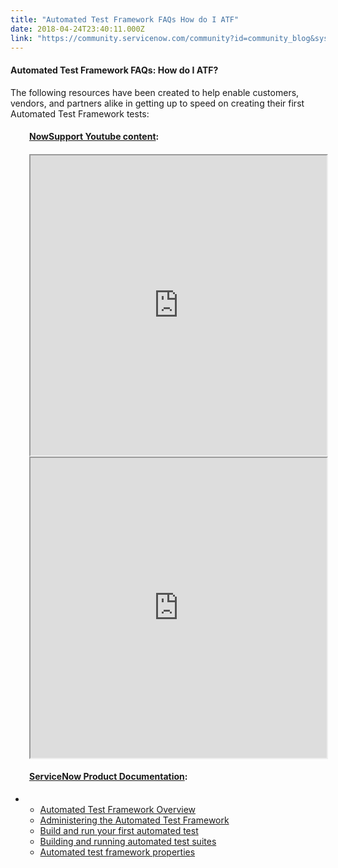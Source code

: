 ```yaml
---
title: "Automated Test Framework FAQs How do I ATF"
date: 2018-04-24T23:40:11.000Z
link: "https://community.servicenow.com/community?id=community_blog&sys_id=d14502e7db2dd340852c7a9e0f961916"
---
```

<h4><strong>Automated Test Framework FAQs: How do I ATF?</strong></h4>
<p>The following resources have been created to help enable customers, vendors, and partners alike in getting up to speed on creating their first Automated Test Framework tests:</p>
<h4 style="padding-left: 30px;"><strong><a title="NowSupport Youtube content" href="https://www.youtube.com/user/servicenowdemo?url&#61;https%3A//www.youtube.com/user/servicenowdemo" target="_blank" rel="nofollow">NowSupport Youtube content</a>:</strong></h4>
<h4 style="padding-left: 30px;"><iframe id="video_tinymce" style="width: 100%; height: 480px;" src="https://www.youtube.com/embed/WqWt3lx24Hc"></iframe><iframe id="video_tinymce" style="width: 100%; height: 480px;" src="https://www.youtube.com/embed/nDj7Bo7Jkkk"></iframe></h4>
<h4 style="padding-left: 30px;"><a title="ServiceNow Product Documentation" href="https://docs.servicenow.com/" target="_blank" rel="nofollow">S</a><a title="ServiceNow Product Documentation" href="https://docs.servicenow.com/" target="_blank" rel="nofollow"><strong>erviceNow Product Documentation</strong></a><strong>:</strong></h4>
<ul><li>
<ul><li><a title="Automated Test Framework Overview" href="https://docs.servicenow.com/bundle/kingston-application-development/page/administer/auto-test-framework/concept/atf-overview.html" target="_blank" rel="nofollow">Automated Test Framework Overview</a></li><li><a title="Administering the Automated Test Framework" href="https://docs.servicenow.com/bundle/kingston-application-development/page/administer/auto-test-framework/concept/atf-admin-overview.html" target="_blank" rel="nofollow">Administering the Automated Test Framework</a></li><li><a title="Build and run your first automated test" href="https://docs.servicenow.com/bundle/kingston-application-development/page/administer/auto-test-framework/task/atf-tut-build-first.html" target="_blank" rel="nofollow">Build and run your first automated test</a></li><li><a title="Building and running automated test suites" href="https://docs.servicenow.com/bundle/kingston-application-development/page/administer/auto-test-framework/concept/atf-suites-overview.html" target="_blank" rel="nofollow">Building and running automated test suites</a></li><li><a title="Automated test framework properties" href="https://docs.servicenow.com/bundle/kingston-servicenow-platform/page/administer/auto-test-framework/reference/atf-admin-properties.html" target="_blank" rel="nofollow">Automated test framework properties</a></li></ul>
</li></ul>